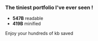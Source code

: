 ### The tiniest portfolio I've ever seen !

* **547B** readable
* **419B** minified

Enjoy your hundreds of kb saved
